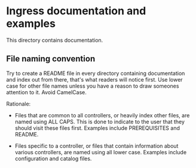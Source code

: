 # Ingress documentation and examples

This directory contains documentation.

## File naming convention

Try to create a README file in every directory containing documentation and index
out from there, that's what readers will notice first. Use lower case for other
file names unless you have a reason to draw someones attention to it.
Avoid CamelCase.

Rationale:

* Files that are common to all controllers, or heavily index other files, are
named using ALL CAPS. This is done to indicate to the user that they should
visit these files first. Examples include PREREQUISITES and README.

* Files specific to a controller, or files that contain information about
various controllers, are named using all lower case. Examples include
configuration and catalog files.

